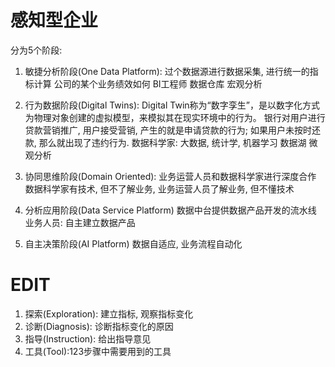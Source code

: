 # 感知型企业
分为5个阶段:
1. 敏捷分析阶段(One Data Platform): 过个数据源进行数据采集, 进行统一的指标计算
    公司的某个业务绩效如何
    BI工程师
    数据仓库
    宏观分析

2. 行为数据阶段(Digital Twins): Digital Twin称为“数字孪生”，是以数字化方式为物理对象创建的虚拟模型，来模拟其在现实环境中的行为。
    银行对用户进行贷款营销推广, 用户接受营销, 产生的就是申请贷款的行为; 如果用户未按时还款, 那么就出现了违约行为.
    数据科学家: 大数据, 统计学, 机器学习
    数据湖
    微观分析

3. 协同思维阶段(Domain Oriented): 业务运营人员和数据科学家进行深度合作
    数据科学家有技术, 但不了解业务, 业务运营人员了解业务, 但不懂技术

4. 分析应用阶段(Data Service Platform)
    数据中台提供数据产品开发的流水线
    业务人员: 自主建立数据产品

5. 自主决策阶段(AI Platform)
    数据自适应, 业务流程自动化

# EDIT
1. 探索(Exploration): 建立指标, 观察指标变化
2. 诊断(Diagnosis): 诊断指标变化的原因
3. 指导(Instruction): 给出指导意见
4. 工具(Tool):123步骤中需要用到的工具 

















